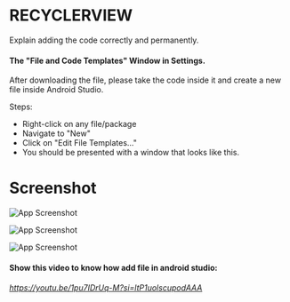 
# RECYCLERVIEW
Explain adding the code correctly and permanently.

#### The "File and Code Templates" Window in Settings.
After downloading the file, please take the code inside it and create a new file inside Android Studio.

Steps:

* Right-click on any file/package
* Navigate to "New"
* Click on "Edit File Templates..."
* You should be presented with a window that looks like this.
# Screenshot

![App Screenshot](https://i.postimg.cc/pXjzntpn/1.png)

![App Screenshot](https://i.postimg.cc/65hCBxqV/11.png)

![App Screenshot](https://i.postimg.cc/43YcvK5w/2.png)
#### Show this video to know how add file in android studio:
###### https://youtu.be/1pu7IDrUq-M?si=ltP1uolscupodAAA